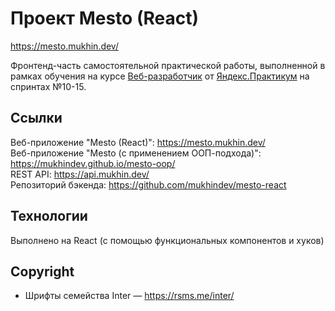 # Проект Mesto (React)

https://mesto.mukhin.dev/  

Фронтенд-часть самостоятельной практической работы, выполненной в рамках обучения на курсе [Веб-разработчик](https://praktikum.yandex.ru/web) от [Яндекс.Практикум](https://praktikum.yandex.ru) на спринтах №10-15.

## Ссылки

Веб-приложение "Mesto (React)": https://mesto.mukhin.dev/  
Веб-приложение "Mesto (с применением ООП-подхода)": https://mukhindev.github.io/mesto-oop/  
REST API: https://api.mukhin.dev/  
Репозиторий бэкенда: https://github.com/mukhindev/mesto-react  

## Технологии

Выполнено на React (с помощью функциональных компонентов и хуков)

## Copyright

* Шрифты семейства Inter — https://rsms.me/inter/
